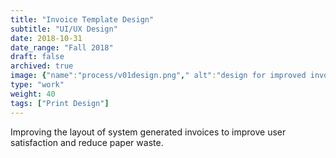 ```yaml
---
title: "Invoice Template Design"
subtitle: "UI/UX Design"
date: 2018-10-31
date_range: "Fall 2018"
draft: false
archived: true
image: {"name":"process/v01design.png"," alt":"design for improved invoice layout"}
type: "work"
weight: 40
tags: ["Print Design"]
---
```

Improving the layout of system generated invoices to improve user satisfaction and reduce paper waste.

